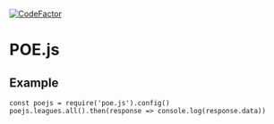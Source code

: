 [![CodeFactor](https://www.codefactor.io/repository/github/filipeneves/poe.js/badge)](https://www.codefactor.io/repository/github/filipeneves/poe.js)

# POE.js

## Example

```
const poejs = require('poe.js').config()
poejs.leagues.all().then(response => console.log(response.data))
```
